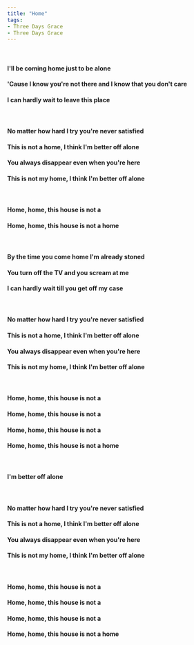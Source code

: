 ```yaml
---
title: "Home"
tags:
- Three Days Grace
- Three Days Grace
---
```

&nbsp;
#### I'll be coming home just to be alone
#### 'Cause I know you're not there and I know that you don't care
#### I can hardly wait to leave this place
&nbsp;
#### No matter how hard I try you're never satisfied
#### This is not a home, I think I'm better off alone
#### You always disappear even when you're here
#### This is not my home, I think I'm better off alone
&nbsp;
#### Home, home, this house is not a
#### Home, home, this house is not a home
&nbsp;
#### By the time you come home I'm already stoned
#### You turn off the TV and you scream at me
#### I can hardly wait till you get off my case
&nbsp;
#### No matter how hard I try you're never satisfied
#### This is not a home, I think I'm better off alone
#### You always disappear even when you're here
#### This is not my home, I think I'm better off alone
&nbsp;
#### Home, home, this house is not a
#### Home, home, this house is not a
#### Home, home, this house is not a
#### Home, home, this house is not a home
&nbsp;
#### I'm better off alone
&nbsp;
#### No matter how hard I try you're never satisfied
#### This is not a home, I think I'm better off alone
#### You always disappear even when you're here
#### This is not my home, I think I'm better off alone
&nbsp;
#### Home, home, this house is not a
#### Home, home, this house is not a
#### Home, home, this house is not a
#### Home, home, this house is not a home
